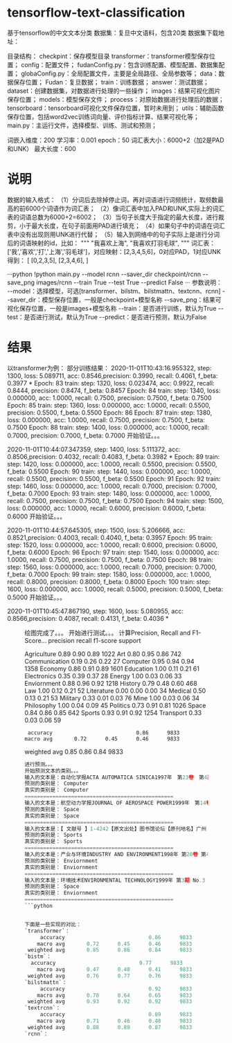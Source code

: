 # tensorflow-text-classification
基于tensorflow的中文文本分类
数据集：复旦中文语料，包含20类
数据集下载地址：


目录结构：
    checkpint：保存模型目录
        transformer：transformer模型保存位置；
    config：配置文件；
        fudanConfig.py：包含训练配置、模型配置、数据集配置；
        globaConfig.py：全局配置文件，主要是全局路径、全局参数等；
    data：数据保存位置；
        Fudan：复旦数据；
            train：训练数据；
            answer：测试数据；
    dataset：创建数据集，对数据进行处理的一些操作；
    images：结果可视化图片保存位置；
    models：模型保存文件；
    process：对原始数据进行处理后的数据；
    tensorboard：tensorboard可视化文件保存位置，暂时未用到；
    utils：辅助函数保存位置，包括word2vec训练词向量、评价指标计算、结果可视化等；
    main.py：主运行文件，选择模型、训练、测试和预测；
    
词嵌入维度：200 学习率：0.001 epoch：50 词汇表大小：6000+2（加2是PAD和UNK） 最大长度：600
# 说明
数据的输入格式：
（1）分词后去除掉停止词，再对词语进行词频统计，取频数最高的前6000个词语作为词汇表；
（2）像词汇表中加入PAD和UNK,实际上的词汇表的词语总数为6000+2=6002；
（3）当句子长度大于指定的最大长度，进行裁剪，小于最大长度，在句子前面用PAD进行填充；
（4）如果句子中的词语在词汇表中没有出现则用UNK进行代替；
（5）输入到网络中的句子实际上是进行分词后的词语映射的id，比如：
"""
    "我喜欢上海",
    "我喜欢打羽毛球",
"""
词汇表：['我','喜欢','打','上海','羽毛球']，对应映射：[2,3,4,5,6]，0对应PAD，1对应UNK
得到：
[
    [0,2,3,5],
    [2,3,4,6],
]

···python
!python main.py --model rcnn --saver_dir checkpoint/rcnn --save_png images/rcnn  --train True --test True --predict False
···
参数说明：
    --model：选择模型，可选[transformer、bilstm、bilstmattn、textcnn、rcnn]
    --saver_dir：模型保存位置，一般是checkpoint+模型名称
    --save_png：结果可视化保存位置，一般是images+模型名称
    --train：是否进行训练，默认为True
    --test：是否进行测试，默认为True
    --predict：是否进行预测，默认为False

# 结果
以transformer为例：
部分训练结果：
2020-11-01T10:43:16.955322, step: 1300, loss: 5.089711, acc: 0.8546,precision: 0.3990, recall: 0.4061, f_beta: 0.3977 *
Epoch: 83
train: step: 1320, loss: 0.023474, acc: 0.9922, recall: 0.8444, precision: 0.8474, f_beta: 0.8457
Epoch: 84
train: step: 1340, loss: 0.000000, acc: 1.0000, recall: 0.7500, precision: 0.7500, f_beta: 0.7500
Epoch: 85
train: step: 1360, loss: 0.000000, acc: 1.0000, recall: 0.5500, precision: 0.5500, f_beta: 0.5500
Epoch: 86
Epoch: 87
train: step: 1380, loss: 0.000000, acc: 1.0000, recall: 0.7500, precision: 0.7500, f_beta: 0.7500
Epoch: 88
train: step: 1400, loss: 0.000000, acc: 1.0000, recall: 0.7000, precision: 0.7000, f_beta: 0.7000
开始验证。。。

2020-11-01T10:44:07.347359, step: 1400, loss: 5.111372, acc: 0.8506,precision: 0.4032, recall: 0.4083, f_beta: 0.3982 *
Epoch: 89
train: step: 1420, loss: 0.000000, acc: 1.0000, recall: 0.5500, precision: 0.5500, f_beta: 0.5500
Epoch: 90
train: step: 1440, loss: 0.000000, acc: 1.0000, recall: 0.5500, precision: 0.5500, f_beta: 0.5500
Epoch: 91
Epoch: 92
train: step: 1460, loss: 0.000000, acc: 1.0000, recall: 0.7000, precision: 0.7000, f_beta: 0.7000
Epoch: 93
train: step: 1480, loss: 0.000000, acc: 1.0000, recall: 0.7500, precision: 0.7500, f_beta: 0.7500
Epoch: 94
train: step: 1500, loss: 0.000000, acc: 1.0000, recall: 0.6000, precision: 0.6000, f_beta: 0.6000
开始验证。。。

2020-11-01T10:44:57.645305, step: 1500, loss: 5.206666, acc: 0.8521,precision: 0.4003, recall: 0.4040, f_beta: 0.3957 
Epoch: 95
train: step: 1520, loss: 0.000000, acc: 1.0000, recall: 0.6000, precision: 0.6000, f_beta: 0.6000
Epoch: 96
Epoch: 97
train: step: 1540, loss: 0.000000, acc: 1.0000, recall: 0.7500, precision: 0.7500, f_beta: 0.7500
Epoch: 98
train: step: 1560, loss: 0.000000, acc: 1.0000, recall: 0.7000, precision: 0.7000, f_beta: 0.7000
Epoch: 99
train: step: 1580, loss: 0.000000, acc: 1.0000, recall: 0.8000, precision: 0.8000, f_beta: 0.8000
Epoch: 100
train: step: 1600, loss: 0.000000, acc: 1.0000, recall: 0.5000, precision: 0.5000, f_beta: 0.5000
开始验证。。。

2020-11-01T10:45:47.867190, step: 1600, loss: 5.080955, acc: 0.8566,precision: 0.4087, recall: 0.4131, f_beta: 0.4036 *
<Figure size 1000x600 with 10 Axes>
绘图完成了。。。
开始进行测试。。。
计算Precision, Recall and F1-Score...
               precision    recall  f1-score   support

  Agriculture       0.89      0.90      0.89      1022
          Art       0.80      0.95      0.86       742
Communication       0.19      0.26      0.22        27
     Computer       0.95      0.94      0.94      1358
      Economy       0.86      0.91      0.89      1601
    Education       1.00      0.11      0.21        61
  Electronics       0.35      0.39      0.37        28
       Energy       1.00      0.03      0.06        33
  Enviornment       0.88      0.96      0.92      1218
      History       0.79      0.48      0.60       468
          Law       1.00      0.12      0.21        52
   Literature       0.00      0.00      0.00        34
      Medical       0.50      0.13      0.21        53
     Military       0.33      0.01      0.03        76
         Mine       1.00      0.03      0.06        34
   Philosophy       1.00      0.04      0.09        45
     Politics       0.73      0.91      0.81      1026
        Space       0.84      0.86      0.85       642
       Sports       0.93      0.91      0.92      1254
    Transport       0.33      0.03      0.06        59

     accuracy                           0.86      9833
    macro avg       0.72      0.45      0.46      9833
 weighted avg       0.85      0.86      0.84      9833

```python
进行预测。。。
开始预测文本的类别。。。
输入的文本是：自动化学报ACTA AUTOMATICA SINICA1997年　第23卷　第4期　Vol.23　No.4　1997一种在线建模方法的研究1)赵希男　粱三龙　潘德惠摘　要　针对一类系统提出了一种通用性...
预测的类别是： Computer
真实的类别是： Computer
================================================
输入的文本是：航空动力学报JOURNAL OF AEROSPACE POWER1999年　第14卷　第1期　VOL.14　No.1　1999变几何涡扇发动机几何调节对性能的影响朱之丽　李　东摘要：本文以高推重比涡扇...
预测的类别是： Space
真实的类别是： Space
================================================
输入的文本是：【 文献号 】1-4242【原文出处】图书馆论坛【原刊地名】广州【原刊期号】199503【原刊页号】13-15【分 类 号】G9【分 类 名】图书馆学、信息科学、资料工作【 作  者 】周坚宇【复印期...
预测的类别是： Sports
真实的类别是： Sports
================================================
输入的文本是：产业与环境INDUSTRY AND ENVIRONMENT1998年 第20卷 第4期 Vol.20 No.4 1998科技期刊采矿——事实与数字引　言本期《产业与环境》中的向前看文章并没有十分详细地...
预测的类别是： Enviornment
真实的类别是： Enviornment
================================================
输入的文本是：环境技术ENVIRONMENTAL TECHNOLOGY1999年 第3期 No.3 1999正弦振动试验中物理计算闫立摘要：本文通过阐述正弦振动试验技术涉及的物理概念、力学原理，编写了较适用的C语言...
预测的类别是： Space
真实的类别是： Enviornment
================================================
```python


下面是一些实现的对比：
`transformer`：
     accuracy                           0.86      9833
    macro avg       0.72      0.45      0.46      9833
 weighted avg       0.85      0.86      0.84      9833
`bistm`：
  accuracy                           0.77      9833
    macro avg       0.47      0.40      0.41      9833
 weighted avg       0.76      0.77      0.76      9833
`bilstmattn`：
     accuracy                           0.92      9833
    macro avg       0.70      0.64      0.65      9833
 weighted avg       0.93      0.92      0.92      9833
`textrcnn`：
     accuracy                           0.89      9833
    macro avg       0.71      0.46      0.48      9833
 weighted avg       0.88      0.89      0.87      9833
`rcnn`：
 

